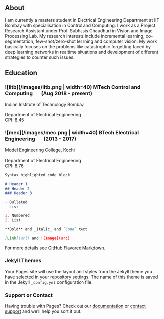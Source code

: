 ## About

I am currently a masters student in Electrical Engineering Department at IIT Bombay with specialisation in Control and Computing. I work as a Project Research Assistant under Prof. Subhasis Chaudhuri in Vision and Image Processing Lab. My research interests include incremental learning, co-segmentation, few-shot/zero-shot learning and computer vision. My work basically focuses on the problems like catastrophic forgetting faced by deep learning networks in realtime situations and development of different strategies to counter such issues.

## Education
### ![iitb](/images/iitb.png | width=40) MTech Control and Computing &nbsp;   &nbsp;   &nbsp; (Aug 2018 - present)     <br />              
Indian Institute of Technology Bombay  <br />                 
Department of Electrical Engineering   <br />
CPI: 8.45

### ![mec](/images/mec.png | width=40) BTech Electrical Engineering  &nbsp;   &nbsp;   &nbsp; (2013 - 2017)           <br />     
Model Engineering College, Kochi      <br />            
Department of Electrical Engineering  <br />
CPI: 8.76



```markdown
Syntax highlighted code block

# Header 1
## Header 2
### Header 3

- Bulleted
- List

1. Numbered
2. List

**Bold** and _Italic_ and `Code` text

[Link](url) and ![Image](src)
```

For more details see [GitHub Flavored Markdown](https://guides.github.com/features/mastering-markdown/).

### Jekyll Themes

Your Pages site will use the layout and styles from the Jekyll theme you have selected in your [repository settings](https://github.com/SDivakarBhat/sdivakarbhat.github.io/settings). The name of this theme is saved in the Jekyll `_config.yml` configuration file.

### Support or Contact

Having trouble with Pages? Check out our [documentation](https://help.github.com/categories/github-pages-basics/) or [contact support](https://github.com/contact) and we’ll help you sort it out.
